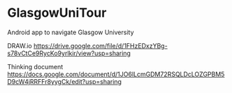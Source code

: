 # GlasgowUniTour
Android app to navigate Glasgow University

DRAW.io
https://drive.google.com/file/d/1FHzEDxzYBg-s78vCtCe9RycKo9yrlkir/view?usp=sharing


Thinking document
https://docs.google.com/document/d/1JO6lLcmGDM72RSQLDcLOZGPBM5D9cW4jRRFFr8yygCk/edit?usp=sharing

